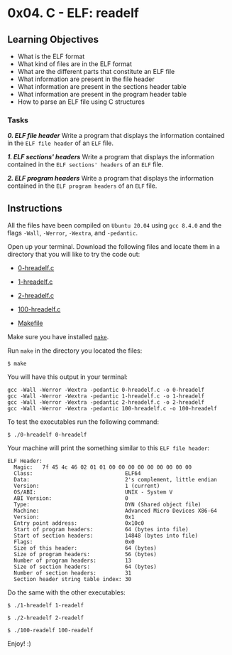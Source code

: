 # 0x04. C - ELF: readelf

## Learning Objectives

- What is the ELF format
- What kind of files are in the ELF format
- What are the different parts that constitute an ELF file
- What information are present in the file header
- What information are present in the sections header table
- What information are present in the program header table
- How to parse an ELF file using C structures

### Tasks

_**0. ELF file header**_
Write a program that displays the information contained in the `ELF file header` of an `ELF` file.

_**1. ELF sections' headers**_
Write a program that displays the information contained in the `ELF sections' headers` of an `ELF` file.

_**2. ELF program headers**_
Write a program that displays the information contained in the `ELF program headers` of an `ELF` file.

## Instructions

All the files have been compiled on `Ubuntu 20.04` using `gcc 8.4.0` and the flags `-Wall`, `-Werror`, `-Wextra`, and `-pedantic`.

Open up your terminal. Download the following files and locate them in a directory that you will like to try the code out:

- [0-hreadelf.c](https://github.com/lh1008/holbertonschool-system_linux/blob/main/0x04-readelf/0-hreadelf.c)

- [1-hreadelf.c](https://github.com/lh1008/holbertonschool-system_linux/blob/main/0x04-readelf/1-hreadelf.c)

- [2-hreadelf.c](https://github.com/lh1008/holbertonschool-system_linux/blob/main/0x04-readelf/2-hreadelf.c)

- [100-hreadelf.c](https://github.com/lh1008/holbertonschool-system_linux/blob/main/0x04-readelf/100-hreadelf.c)

- [Makefile](https://github.com/lh1008/holbertonschool-system_linux/blob/main/0x04-readelf/Makefile)

Make sure you have installed [`make`](https://www.gnu.org/software/make/).

Run `make` in the directory you located the files:

`$ make`

You will have this output in your terminal:

```
gcc -Wall -Werror -Wextra -pedantic 0-hreadelf.c -o 0-hreadelf
gcc -Wall -Werror -Wextra -pedantic 1-hreadelf.c -o 1-hreadelf
gcc -Wall -Werror -Wextra -pedantic 2-hreadelf.c -o 2-hreadelf
gcc -Wall -Werror -Wextra -pedantic 100-hreadelf.c -o 100-hreadelf
```

To test the executables run the following command:

`$ ./0-hreadelf 0-hreadelf`

Your machine will print the something similar to this `ELF file header`:

```
ELF Header:
  Magic:   7f 45 4c 46 02 01 01 00 00 00 00 00 00 00 00 00 
  Class:                             ELF64
  Data:                              2's complement, little endian
  Version:                           1 (current)
  OS/ABI:                            UNIX - System V
  ABI Version:                       0
  Type:                              DYN (Shared object file)
  Machine:                           Advanced Micro Devices X86-64
  Version:                           0x1
  Entry point address:               0x10c0
  Start of program headers:          64 (bytes into file)
  Start of section headers:          14848 (bytes into file)
  Flags:                             0x0
  Size of this header:               64 (bytes)
  Size of program headers:           56 (bytes)
  Number of program headers:         13
  Size of section headers:           64 (bytes)
  Number of section headers:         31
  Section header string table index: 30
```

Do the same with the other executables:

`$ ./1-hreadelf 1-readelf`

`$ ./2-hreadelf 2-readelf`

`$ ./100-readelf 100-readelf`

Enjoy! :)
